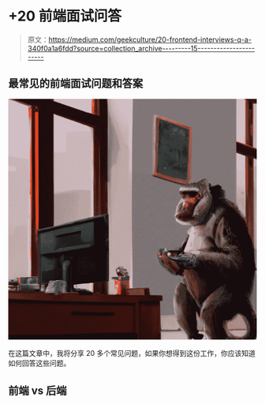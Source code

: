# +20 前端面试问答

> 原文：<https://medium.com/geekculture/20-frontend-interviews-q-a-340f0a1a6fdd?source=collection_archive---------15----------------------->

## 最常见的前端面试问题和答案

![](img/d24e32fe6fed4f74e6ff728d4bc3c7d9.png)

在这篇文章中，我将分享 20 多个常见问题，如果你想得到这份工作，你应该知道如何回答这些问题。

## **前端 vs 后端**